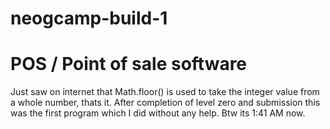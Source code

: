 # neogcamp-build-1
# POS / Point of sale software

Just saw on internet that Math.floor() is used to take the integer value from a whole number, thats it. After completion of level zero and submission this was the first program which I did without any help. Btw its 1:41 AM now.
